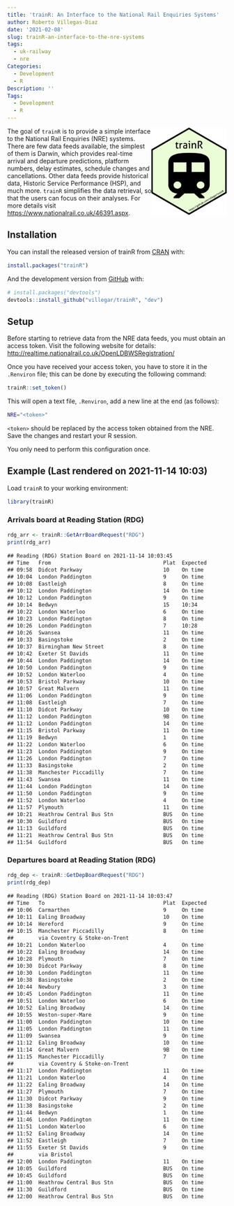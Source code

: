 ```yaml
---
title: 'trainR: An Interface to the National Rail Enquiries Systems'
author: Roberto Villegas-Diaz
date: '2021-02-08'
slug: trainR-an-interface-to-the-nre-systems
tags:
  - uk-railway
  - nre
Categories:
  - Development
  - R
Description: ''
Tags:
  - Development
  - R
---
```


<img src="https://raw.githubusercontent.com/villegar/trainR/main/inst/images/logo.png" alt="logo" align="right" height=200px/>

The goal of `trainR` is to provide a simple interface to the 
National Rail Enquiries (NRE) systems. There are few data feeds 
available, the simplest of them is Darwin, which provides real-time 
arrival and departure predictions, platform numbers, delay estimates, 
schedule changes and cancellations. Other data feeds provide historical 
data, Historic Service Performance (HSP), and much more. `trainR` 
simplifies the data retrieval, so that the users can focus on their 
analyses. For more details visit 
https://www.nationalrail.co.uk/46391.aspx.

## Installation

You can install the released version of trainR from [CRAN](https://CRAN.R-project.org) with:

``` r
install.packages("trainR")
```

And the development version from [GitHub](https://github.com/) with:

``` r
# install.packages("devtools")
devtools::install_github("villegar/trainR", "dev")
```

## Setup
Before starting to retrieve data from the NRE data feeds, you must obtain an access token. 
Visit the following website for details: http://realtime.nationalrail.co.uk/OpenLDBWSRegistration/

Once you have received your access token, you have to store it in the `.Renviron` file; this can be 
done by executing the following command:


```r
trainR::set_token()
```

This will open a text file, `.Renviron`, add a new line at the end (as follows):

```bash
NRE="<token>"
```

`<token>` should be replaced by the access token obtained from the NRE. Save the changes and restart 
your R session.

You only need to perform this configuration once.

## Example (Last rendered on 2021-11-14 10:03)

Load `trainR` to your working environment:

```r
library(trainR)
```

### Arrivals board at Reading Station (RDG)


```r
rdg_arr <- trainR::GetArrBoardRequest("RDG")
print(rdg_arr)
```

```
## Reading (RDG) Station Board on 2021-11-14 10:03:45
## Time   From                                    Plat  Expected
## 09:58  Didcot Parkway                          10    On time
## 10:04  London Paddington                       9     On time
## 10:08  Eastleigh                               8     On time
## 10:12  London Paddington                       14    On time
## 10:12  London Paddington                       9     On time
## 10:14  Bedwyn                                  15    10:34
## 10:22  London Waterloo                         6     On time
## 10:23  London Paddington                       8     On time
## 10:26  London Paddington                       7     10:28
## 10:26  Swansea                                 11    On time
## 10:33  Basingstoke                             2     On time
## 10:37  Birmingham New Street                   8     On time
## 10:42  Exeter St Davids                        11    On time
## 10:44  London Paddington                       14    On time
## 10:50  London Paddington                       9     On time
## 10:52  London Waterloo                         4     On time
## 10:53  Bristol Parkway                         10    On time
## 10:57  Great Malvern                           11    On time
## 11:06  London Paddington                       9     On time
## 11:08  Eastleigh                               7     On time
## 11:10  Didcot Parkway                          10    On time
## 11:12  London Paddington                       9B    On time
## 11:12  London Paddington                       14    On time
## 11:15  Bristol Parkway                         11    On time
## 11:19  Bedwyn                                  1     On time
## 11:22  London Waterloo                         6     On time
## 11:23  London Paddington                       9     On time
## 11:26  London Paddington                       7     On time
## 11:33  Basingstoke                             2     On time
## 11:38  Manchester Piccadilly                   7     On time
## 11:43  Swansea                                 11    On time
## 11:44  London Paddington                       14    On time
## 11:50  London Paddington                       9     On time
## 11:52  London Waterloo                         4     On time
## 11:57  Plymouth                                11    On time
## 10:21  Heathrow Central Bus Stn                BUS   On time
## 10:30  Guildford                               BUS   On time
## 11:13  Guildford                               BUS   On time
## 11:21  Heathrow Central Bus Stn                BUS   On time
## 11:54  Guildford                               BUS   On time
```

### Departures board at Reading Station (RDG)


```r
rdg_dep <- trainR::GetDepBoardRequest("RDG")
print(rdg_dep)
```

```
## Reading (RDG) Station Board on 2021-11-14 10:03:47
## Time   To                                      Plat  Expected
## 10:06  Carmarthen                              9     On time
## 10:11  Ealing Broadway                         10    On time
## 10:14  Hereford                                9     On time
## 10:15  Manchester Piccadilly                   8     On time
##        via Coventry & Stoke-on-Trent           
## 10:21  London Waterloo                         4     On time
## 10:22  Ealing Broadway                         14    On time
## 10:28  Plymouth                                7     On time
## 10:30  Didcot Parkway                          8     On time
## 10:30  London Paddington                       11    On time
## 10:38  Basingstoke                             2     On time
## 10:44  Newbury                                 3     On time
## 10:45  London Paddington                       11    On time
## 10:51  London Waterloo                         6     On time
## 10:52  Ealing Broadway                         14    On time
## 10:55  Weston-super-Mare                       9     On time
## 11:00  London Paddington                       10    On time
## 11:05  London Paddington                       11    On time
## 11:09  Swansea                                 9     On time
## 11:12  Ealing Broadway                         10    On time
## 11:14  Great Malvern                           9B    On time
## 11:15  Manchester Piccadilly                   7     On time
##        via Coventry & Stoke-on-Trent           
## 11:17  London Paddington                       11    On time
## 11:21  London Waterloo                         4     On time
## 11:22  Ealing Broadway                         14    On time
## 11:27  Plymouth                                7     On time
## 11:30  Didcot Parkway                          9     On time
## 11:38  Basingstoke                             2     On time
## 11:44  Bedwyn                                  1     On time
## 11:46  London Paddington                       11    On time
## 11:51  London Waterloo                         6     On time
## 11:52  Ealing Broadway                         14    On time
## 11:52  Eastleigh                               7     On time
## 11:55  Exeter St Davids                        9     On time
##        via Bristol                             
## 12:00  London Paddington                       11    On time
## 10:05  Guildford                               BUS   On time
## 10:45  Guildford                               BUS   On time
## 11:00  Heathrow Central Bus Stn                BUS   On time
## 11:30  Guildford                               BUS   On time
## 12:00  Heathrow Central Bus Stn                BUS   On time
```
